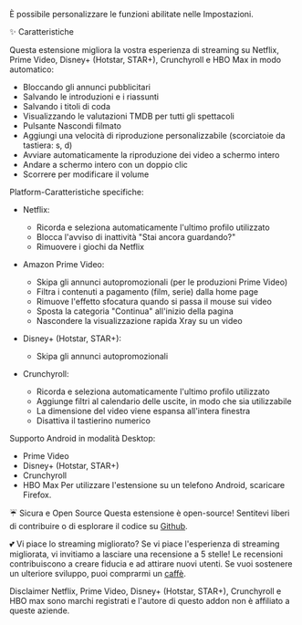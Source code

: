 È possibile personalizzare le funzioni abilitate nelle Impostazioni.

✨ Caratteristiche

Questa estensione migliora la vostra esperienza di streaming su Netflix, Prime Video, Disney+ (Hotstar, STAR+), Crunchyroll e HBO Max in modo automatico:

- Bloccando gli annunci pubblicitari
- Salvando le introduzioni e i riassunti
- Salvando i titoli di coda
- Visualizzando le valutazioni TMDB per tutti gli spettacoli
- Pulsante Nascondi filmato
- Aggiungi una velocità di riproduzione personalizzabile (scorciatoie da tastiera: s, d)
- Avviare automaticamente la riproduzione dei video a schermo intero
- Andare a schermo intero con un doppio clic
- Scorrere per modificare il volume

Platform-Caratteristiche specifiche:

- Netflix:
    - Ricorda e seleziona automaticamente l'ultimo profilo utilizzato
    - Blocca l'avviso di inattività "Stai ancora guardando?"
    - Rimuovere i giochi da Netflix

- Amazon Prime Video:
    - Skipa gli annunci autopromozionali (per le produzioni Prime Video)
    - Filtra i contenuti a pagamento (film, serie) dalla home page
    - Rimuove l'effetto sfocatura quando si passa il mouse sui video
    - Sposta la categoria "Continua" all'inizio della pagina
    - Nascondere la visualizzazione rapida Xray su un video

- Disney+ (Hotstar, STAR+):
    - Skipa gli annunci autopromozionali

- Crunchyroll:
    - Ricorda e seleziona automaticamente l'ultimo profilo utilizzato
    - Aggiunge filtri al calendario delle uscite, in modo che sia utilizzabile
    - La dimensione del video viene espansa all'intera finestra
    - Disattiva il tastierino numerico

Supporto Android in modalità Desktop:

- Prime Video
- Disney+ (Hotstar, STAR+)
- Crunchyroll
- HBO Max
  Per utilizzare l'estensione su un telefono Android, scaricare Firefox.

☔ Sicura e Open Source
Questa estensione è open-source! Sentitevi liberi di contribuire o di esplorare il codice su [Github](https://github.com/Dreamlinerm/Netflix-Prime-Auto-Skip).

💕 Vi piace lo streaming migliorato?
Se vi piace l'esperienza di streaming migliorata, vi invitiamo a lasciare una recensione a 5 stelle! Le recensioni contribuiscono a creare fiducia e ad attirare nuovi utenti.
Se vuoi sostenere un ulteriore sviluppo, puoi comprarmi un [caffè](https://github.com/sponsors/Dreamlinerm).

Disclaimer
Netflix, Prime Video, Disney+ (Hotstar, STAR+), Crunchyroll e HBO max sono marchi registrati e l'autore di questo addon non è affiliato a queste aziende.
